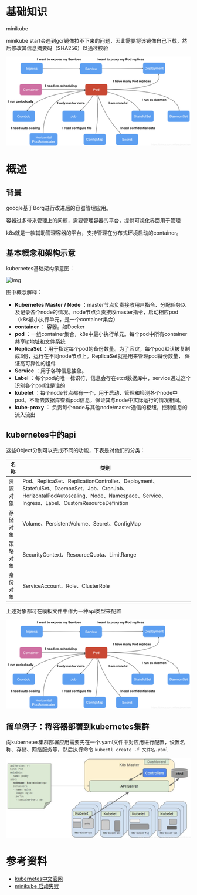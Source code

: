 # 基础知识



minikube

minikube start会遇到gcr镜像拉不下来的问题，因此需要将该镜像自己下载，然后修改其信息摘要码（SHA256）以通过校验


![img](kubernetes.assets/image-20211003122128083.png)




# 概述

## 背景

google基于Borg进行改进后的容器管理应用。

容器过多带来管理上的问题，需要管理容器的平台，提供可视化界面用于管理

k8s就是一款辅助管理容器的平台，支持管理在分布式环境启动的container。



## 基本概念和架构示意

kubernetes基础架构示意图：

![img](https://img-blog.csdn.net/20180914140524239?watermark/2/text/aHR0cHM6Ly9ibG9nLmNzZG4ubmV0L3dlaXhpbl8zODA3MDU2MQ==/font/5a6L5L2T/fontsize/400/fill/I0JBQkFCMA==/dissolve/70)



图中概念解释：

-  **Kubernetes Master / Node** ：master节点负责接收用户指令、分配任务以及记录各个node的情况。node节点负责接收master指令，启动相应pod（k8s最小执行单元，是一个container集合）
-  **container** ： 容器。如Docker
-  **pod** ：一组container集合，k8s中最小执行单元。每个pod中所有container共享ip地址和文件系统
-  **ReplicaSet** ：用于指定每个pod的备份数量。为了容灾，每个pod默认被复制成3份，运行在不同node节点上。ReplicaSet就是用来管理pod备份数量， 保证高可靠性的组件
-  **Service** ：用于各种信息抽象。
-  **Label** ：每个pod的唯一标识符，信息会存在etcd数据库中，service通过这个识别各个pod谁是谁的
-  **kubelet** ：每个node节点都有一个，用于启动、管理和检测各个node中pod。不断去数据库查看pod信息，保证其与node中实际运行的情况相同。
-  **kube-proxy** ： 负责每个node与其他node/master通信的枢纽，控制信息的流入流出



## kubernetes中的api

这些Object分别可以完成不同的功能，下表是对他们的分类：

| 名称     | 类别                                                         |
| -------- | ------------------------------------------------------------ |
| 资源对象 | Pod、ReplicaSet、ReplicationController、Deployment、StatefulSet、DaemonSet、Job、CronJob、HorizontalPodAutoscaling、Node、Namespace、Service、Ingress、Label、CustomResourceDefinition |
| 存储对象 | Volume、PersistentVolume、Secret、ConfigMap                  |
| 策略对象 | SecurityContext、ResourceQuota、LimitRange                   |
| 身份对象 | ServiceAccount、Role、ClusterRole                            |

上述对象都可在模板文件中作为一种api类型来配置



![image-20211003122128083](kubernetes.assets/image-20211003122128083.png)



## 简单例子：将容器部署到kubernetes集群

向kubernetes集群部署应用需要先在一个.yaml文件中对应用进行配置，设置名称、存储、网络服务等，然后执行命令 `kubectl create -f 文件名.yaml` 



![image-20211003122101617](kubernetes.assets/image-20211003122101617.png)















# 参考资料

-  [kubernetes中文官网](https://kubernetes.io/zh/docs/tutorials/kubernetes-basics/) 
-  [minikube 启动失败](https://listenerri.com/2020/04/07/minikube-%E5%90%AF%E5%8A%A8%E5%A4%B1%E8%B4%A5/) 



